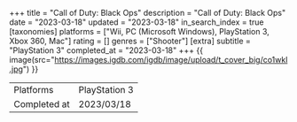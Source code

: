+++
title = "Call of Duty: Black Ops"
description = "Call of Duty: Black Ops"
date = "2023-03-18"
updated = "2023-03-18"
in_search_index = true
[taxonomies]
platforms = ["Wii, PC (Microsoft Windows), PlayStation 3, Xbox 360, Mac"]
rating = []
genres = ["Shooter"]
[extra]
subtitle = "PlayStation 3"
completed_at = "2023-03-18"
+++
{{ image(src="https://images.igdb.com/igdb/image/upload/t_cover_big/co1wkl.jpg") }}

|              |            |
| ------------ | ---------- |
| Platforms    | PlayStation 3 |
| Completed at | 2023/03/18 |

